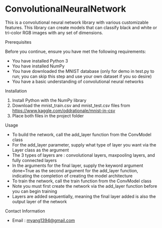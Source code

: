 # ConvolutionalNeuralNetwork
This is a convolutional neural network library with various customizable features. This library can create models that can classify black and white or tri-color RGB images with any set of dimensions. 

Prerequisites

Before you continue, ensure you have met the following requirements: 

* You have installed Python 3
* You have installed NumPy 
* You have downloaded the MNIST database (only for demo in test.py to run; you can skip this step and use your own dataset if you so desire)
* You have a basic understanding of convolutional neural networks 

Installation 

1) Install Python with the NumPy library 
2) Download the mnist_train.csv and mnist_test.csv files from https://www.kaggle.com/oddrationale/mnist-in-csv 
3) Place both files in the project folder 

Usage 

* To build the network, call the add_layer function from the ConvModel class 
* For the add_layer parameter, supply what type of layer you want via the Layer class as the argument
* The 3 types of layers are : convolutional layers, maxpooling layers, and fully connected layers
* In the arguments for the final layer, supply the keyword argument done=True as the second argument for the add_layer function, indicating the completion of creating the model architecture 
* To train the network, call the train function from the ConvModel class 
* Note you must first create the network via the add_layer function before you can begin training
* Layers are added sequentially, meaning the final layer added is also the output layer of the network 

Contact Information 

* Email : myang1394@gmail.com


